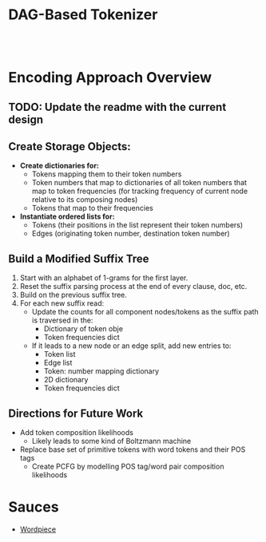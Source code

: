 <h1>DAG-Based Tokenizer</h1>

<br>
<br>

<h1>Encoding Approach Overview</h1>
<h2>TODO: Update the readme with the current design</h2>

<h2>Create Storage Objects:</h2>
  
<ul>
  <li><strong>Create dictionaries for:</strong>
    <ul>
      <li>Tokens mapping them to their token numbers</li>
      <li>Token numbers that map to dictionaries of all token numbers that map to token frequencies (for tracking frequency of current node relative to its composing nodes)</li>
      <li>Tokens that map to their frequencies</li>
    </ul>
  </li>
  <li><strong>Instantiate ordered lists for:</strong>
    <ul>
      <li>Tokens (their positions in the list represent their token numbers)</li>
      <li>Edges (originating token number, destination token number)</li>
    </ul>
  </li>
</ul>


<h2>Build a Modified Suffix Tree</h2>

<ol>
  <li>Start with an alphabet of 1-grams for the first layer.</li>
  <li>Reset the suffix parsing process at the end of every clause, doc, etc.</li>
  <li>Build on the previous suffix tree.</li>
  <li>For each new suffix read:
    <ul>
      <li>Update the counts for all component nodes/tokens as the suffix path is traversed in the:
        <ul>
          <li>Dictionary of token obje</li>
          <li>Token frequencies dict</li>
        </ul>
      </li>
      <li>If it leads to a new node or an edge split, add new entries to:
        <ul>
          <li>Token list</li>
          <li>Edge list</li>
          <li>Token: number mapping dictionary</li>
          <li>2D dictionary</li>
          <li>Token frequencies dict</li>
        </ul>
      </li>
    </ul>
  </li>
</ol>

<h2>Directions for Future Work</h2>
<ul>
  <li>Add token composition likelihoods
    <ul>
      <li>Likely leads to some kind of Boltzmann machine</li>
    </ul>
  </li>
  <li>Replace base set of primitive tokens with word tokens and their POS tags
    <ul>
      <li>Create PCFG by modelling POS tag/word pair composition likelihoods</li>
    </ul>
  </li>
</ul>

<h1>Sauces</h1>
<ul>
  <li><a href="https://research.google/blog/a-fast-wordpiece-tokenization-system/">Wordpiece</a></li>
</ul>
